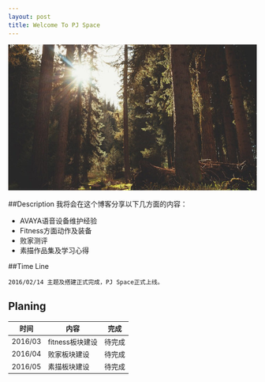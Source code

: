 ```yaml
---
layout: post
title: Welcome To PJ Space
---
```

<img src="/images/fulls/02.jpg" class="fit image">

##Description
我将会在这个博客分享以下几方面的内容：

* AVAYA语音设备维护经验
* Fitness方面动作及装备
* 败家测评
* 素描作品集及学习心得


##Time Line
```
2016/02/14 主题及搭建正式完成，PJ Space正式上线。
```

## Planing
时间|内容|完成
----------- | ----------- | -----------
2016/03| fitness板块建设| 待完成
2016/04| 败家板块建设| 待完成
2016/05| 素描板块建设| 待完成


